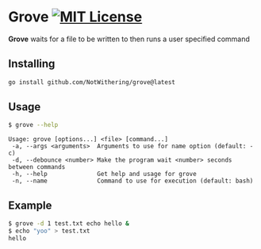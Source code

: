 # Grove [![MIT License](https://img.shields.io/badge/License-MIT-a10b31)](https://github.com/NotWithering/grove/blob/main/LICENSE)

**Grove** waits for a file to be written to then runs a user specified command

## Installing
```bash
go install github.com/NotWithering/grove@latest
```

## Usage
```bash
$ grove --help
```
```
Usage: grove [options...] <file> [command...]
 -a, --args <arguments>  Arguments to use for name option (default: -c)
 -d, --debounce <number> Make the program wait <number> seconds between commands
 -h, --help              Get help and usage for grove
 -n, --name              Command to use for execution (default: bash)
```

## Example
```bash
$ grove -d 1 test.txt echo hello &
$ echo "yoo" > test.txt
hello
```